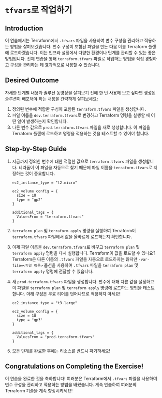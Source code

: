 # `tfvars`로 작업하기

## Introduction

이 연습에서는 Terraform에서 `.tfvars` 파일을 사용하여 변수 구성을 관리하고 적용하는 방법을 살펴보겠습니다. 변수 구성이 포함된 파일을 만든 다음 이를 Terraform 플랜에 로드하겠습니다. 이는 인프라 설정에서 다양한 환경이나 단계를 관리할 수 있는 좋은 방법입니다. 전체 연습을 통해 `terraform.tfvars` 파일로 작업하는 방법을 직접 경험하고 구성을 관리하는 데 효과적으로 사용할 수 있습니다.

## Desired Outcome

자세한 단계별 내용과 솔루션 동영상을 살펴보기 전에 한 번 사용해 보고 싶다면 생성된 솔루션이 배포해야 하는 내용을 간략하게 살펴보세요:

1. 정의된 변수에 적합한 구성이 포함된 `terraform.tfvars` 파일을 생성합니다.
2. 파일 이름을 `dev.terraform.tfvars`로 변경하고 Terraform 명령을 실행할 때 어떤 일이 발생하는지 확인합니다.
3. 다른 변수 값으로 `prod.terraform.tfvars` 파일을 새로 생성합니다. 이 파일을 Terraform 플랜에 로드하고 명령을 적용하는 것을 테스트할 수 있어야 합니다.

## Step-by-Step Guide

1. 지금까지 정의한 변수에 대한 적절한 값으로 `terraform.tfvars` 파일을 생성합니다. 테라폼이 이 파일을 자동으로 찾기 때문에 파일 이름을 `terraform.tfvars`로 지정하는 것이 중요합니다.

    ```
    ec2_instance_type = "t2.micro"

    ec2_volume_config = {
      size = 10
      type = "gp2"
    }

    additional_tags = {
      ValuesFrom = "terraform.tfvars"
    }
    ```

2. `terraform plan` 및 `terraform apply` 명령을 실행하여 Terraform이 `terraform.tfvars` 파일에서 값을 올바르게 로드하는지 확인합니다.
3. 이제 파일 이름을 `dev.terraform.tfvars`로 바꾸고 `terraform plan` 및 `terraform apply` 명령을 다시 실행합니다. Terraform이 값을 로드할 수 있나요? Terraform은 다른 이름의 `.tfvars` 파일을 자동으로 로드하지는 않지만 `-var-file=<파일 이름>` 옵션을 사용하여 `.tfvars` 파일을 `terraform plan` 및 `terraform apply` 명령에 전달할 수 있습니다.
4. 새 `prod.terraform.tfvars` 파일을 생성합니다. 변수에 대해 다른 값을 설정하고 이 파일을 `terraform plan` 및 `terraform apply` 명령에 로드하는 방법을 테스트합니다. 아래 구성은 무료 티어를 벗어나므로 적용하지 마세요!

    ```
    ec2_instance_type = "t3.large"

    ec2_volume_config = {
      size = 10
      type = "gp3"
    }

    additional_tags = {
      ValuesFrom = "prod.terraform.tfvars"
    }
    ```

5. 모든 단계를 완료한 후에는 리소스를 반드시 파기하세요!

## Congratulations on Completing the Exercise!

이 연습을 완료한 것을 축하합니다! 여러분은 Terraform에서 `.tfvars` 파일을 사용하여 변수 구성을 관리하고 적용하는 방법을 배웠습니다. 계속 연습하여 여러분의 Terraform 기술을 계속 향상시키세요!
